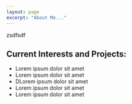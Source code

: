```yaml
---
layout: page
excerpt: "About Me..."
---
```


zsdfsdf
## Current Interests and Projects:

- Lorem ipsum dolor sit amet
- Lorem ipsum dolor sit amet
- DLorem ipsum dolor sit amet
- Lorem ipsum dolor sit amet
- Lorem ipsum dolor sit amet

